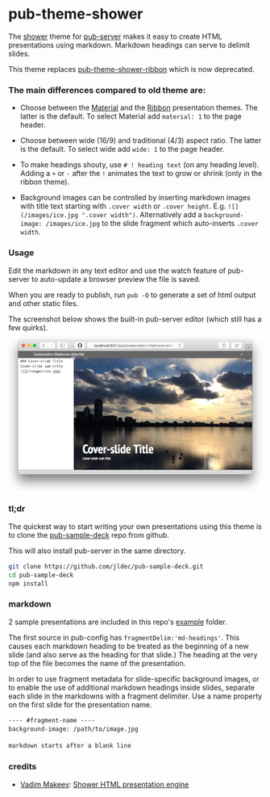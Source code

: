 # pub-theme-shower
The [shower](https://github.com/shower/shower) theme for
[pub-server](https://github.com/jldec/pub-server) makes it easy to create
HTML presentations using markdown. Markdown headings can serve to delimit slides.

This theme replaces [pub-theme-shower-ribbon](https://www.npmjs.com/package/pub-theme-shower-ribbon) which is now deprecated.

### The main differences compared to old theme are:

- Choose between the [Material](https://github.com/shower/material/) and the [Ribbon](https://github.com/shower/ribbon/) presentation themes.
  The latter is the default. To select Material add `material: 1` to the page header.

- Choose between wide (16/9) and traditional (4/3) aspect ratio.
  The latter is the default. To select wide add `wide: 1` to the page header.

- To make headings shouty, use `# ! heading text` (on any heading level).
  Adding a `+` or `-` after the `!` animates the text to grow or shrink (only in the ribbon theme).

- Background images can be controlled by inserting markdown images with title text starting with `.cover width` or `.cover height`. 
  E.g. `![](/images/ice.jpg ".cover width")`. 
  Alternatively add a `background-image: /images/ice.jpg`  to the slide fragment which auto-inserts `.cover width`.

### Usage

Edit the markdown in any text editor and use the watch feature of pub-server to auto-update a browser preview the file is saved.

When you are ready to publish, run `pub -O` to generate a set of html output and other static files.

The screenshot below shows the built-in pub-server editor (which still has a few quirks).
![](images/shower-screen.png)

### tl;dr
The quickest way to start writing your own presentations using this theme is to clone the [pub-sample-deck](https://github.com/jldec/pub-sample-deck) repo from github.

This will also install pub-server in the same directory.

```sh
git clone https://github.com/jldec/pub-sample-deck.git
cd pub-sample-deck
npm install
```

### markdown
2 sample presentations are included in this repo's [example](example) folder.

The first source in pub-config has `fragmentDelim:'md-headings'`. This causes each markdown heading to be treated as the beginning of a new slide (and also serve as the heading for that slide.) The heading at the very top of the file becomes the name of the presentation.

In order to use fragment metadata for slide-specific background images, or to enable the use of additional markdown headings inside slides, separate each slide in the markdowns with a fragment delimiter. Use a name property on the first slide for the presentation name.


```md
---- #fragment-name ----
background-image: /path/to/image.jpg

markdown starts after a blank line
```

### credits
- [Vadim Makeev](https://github.com/pepelsbey):
  [Shower HTML presentation engine ](https://github.com/shower/shower)
